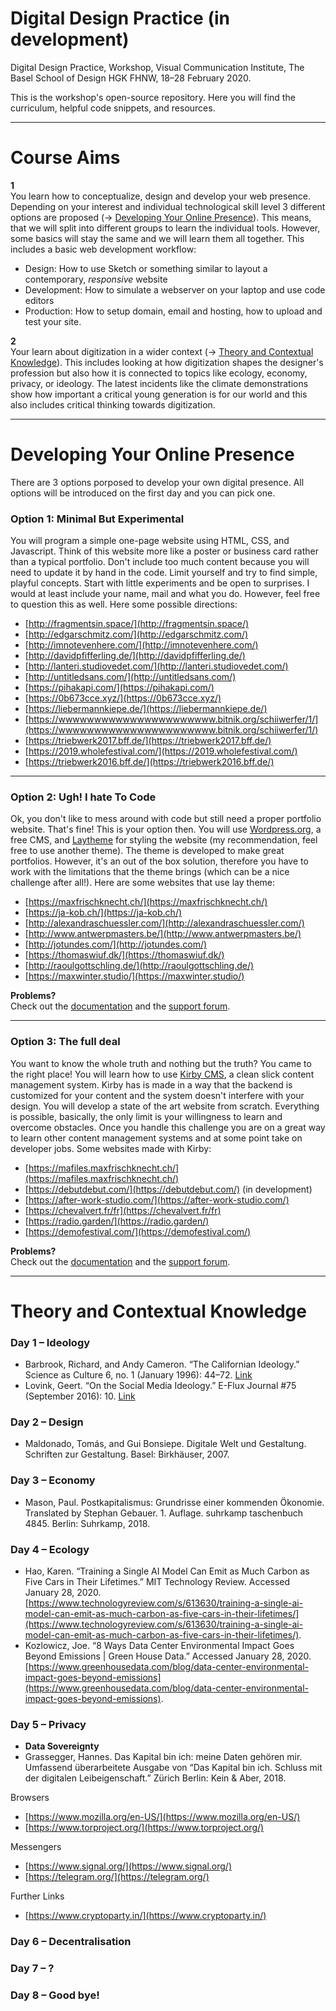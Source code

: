 # Digital Design Practice (in development)

Digital Design Practice, Workshop, Visual Communication Institute, The Basel School of Design HGK FHNW, 18–28 February 2020.

This is the workshop's open-source repository. Here you will find the curriculum, helpful code snippets, and resources.

---

# Course Aims

**1**  
You learn how to conceptualize, design and develop your web presence. Depending on your interest and individual technological skill level 3 different options are proposed (→ [Developing Your Online Presence](#developing-your-online-presence)). This means, that we will split into different groups to learn the individual tools. However, some basics will stay the same and we will learn them all together. This includes a basic web development workflow:

- Design: How to use Sketch or something similar to layout a contemporary, *responsive* website
- Development: How to simulate a webserver on your laptop and use code editors
- Production: How to setup domain, email and hosting, how to upload and test your site.

**2**  
Your learn about digitization in a wider context (→ [Theory and Contextual Knowledge](#theory-and-contextual-knowledge)). This includes looking at how digitization shapes the designer's profession but also how it is connected to topics like ecology, economy, privacy, or ideology. The latest incidents like the climate demonstrations show how important a critical young generation is for our world and this also includes critical thinking towards digitization. 


--- 

# Developing Your Online Presence

There are 3 options porposed to develop your own digital presence. All options will be introduced on the first day and you can pick one.

### Option 1: Minimal But Experimental
 
You will program a simple one-page website using HTML, CSS, and Javascript. Think of this website more like a poster or business card rather than a typical portfolio. Don't include too much content because you will need to update it by hand in the code. Limit yourself and try to find simple, playful concepts. Start with little experiments and be open to surprises. I would at least include your name, mail and what you do. However, feel free to question this as well. Here some possible directions:

- [http://fragmentsin.space/](http://fragmentsin.space/)
- [http://edgarschmitz.com/](http://edgarschmitz.com/)
- [http://imnotevenhere.com/](http://imnotevenhere.com/)
- [http://davidpfifferling.de/](http://davidpfifferling.de/)
- [http://lanteri.studiovedet.com/](http://lanteri.studiovedet.com/)
- [http://untitledsans.com/](http://untitledsans.com/)
- [https://pihakapi.com/](https://pihakapi.com/)
- [https://0b673cce.xyz/](https://0b673cce.xyz/)
- [https://liebermannkiepe.de/](https://liebermannkiepe.de/)
- [https://wwwwwwwwwwwwwwwwwwwwww.bitnik.org/schiiwerfer/1/](https://wwwwwwwwwwwwwwwwwwwwww.bitnik.org/schiiwerfer/1/)
- [https://triebwerk2017.bff.de/](https://triebwerk2017.bff.de/)
- [https://2019.wholefestival.com/](https://2019.wholefestival.com/)
- [https://triebwerk2016.bff.de/](https://triebwerk2016.bff.de/)

---

### Option 2: Ugh! I hate To Code  

Ok, you don't like to mess around with code but still need a proper portfolio website. That's fine! This is your option then. You will use [Wordpress.org](https://wordpress.org/), a free CMS, and [Laytheme](https://laytheme.com/) for styling the website (my recommendation, feel free to use another theme). The theme is developed to make great portfolios. However, it's an out of the box solution, therefore you have to work with the limitations that the theme brings (which can be a nice challenge after all!). Here are some websites that use lay theme: 

- [https://maxfrischknecht.ch/](https://maxfrischknecht.ch/)
- [https://ja-kob.ch/](https://ja-kob.ch/)
- [http://alexandraschuessler.com/](http://alexandraschuessler.com/)
- [http://www.antwerpmasters.be/](http://www.antwerpmasters.be/)
- [http://jotundes.com/](http://jotundes.com/)
- [https://thomaswiuf.dk/](https://thomaswiuf.dk/)
- [http://raoulgottschling.de/](http://raoulgottschling.de/)
- [https://maxwinter.studio/](https://maxwinter.studio/)

**Problems?**  
Check out the [documentation](https://laytheme.com/documentation.html) and the [support forum](http://laythemeforum.com:4567/).

--- 

### Option 3: The full deal 

You want to know the whole truth and nothing but the truth? You came to the right place! You will learn how to use [Kirby CMS](https://getkirby.com/), a clean slick content management system. Kirby has is made in a way that the backend is customized for your content and the system doesn't interfere with your design. You will develop a state of the art website from scratch. Everything is possible, basically, the only limit is your willingness to learn and overcome obstacles. Once you handle this challenge you are on a great way to learn other content management systems and at some point take on developer jobs. Some websites made with Kirby:

- [https://mafiles.maxfrischknecht.ch/](https://mafiles.maxfrischknecht.ch/)
- [https://debutdebut.com/](https://debutdebut.com/) (in development)
- [https://after-work-studio.com/](https://after-work-studio.com/)
- [https://chevalvert.fr/fr](https://chevalvert.fr/fr)
- [https://radio.garden/](https://radio.garden/)
- [https://demofestival.com/](https://demofestival.com/)

**Problems?**  
Check out the [documentation](https://getkirby.com/docs/guide) and the [support forum](https://forum.getkirby.com/).

--- 

# Theory and Contextual Knowledge

### Day 1 – Ideology

* Barbrook, Richard, and Andy Cameron. “The Californian Ideology.” Science as Culture 6, no. 1 (January 1996): 44–72. [Link](https://www.metamute.org/editorial/articles/californian-ideology)
* Lovink, Geert. “On the Social Media Ideology.” E-Flux Journal #75 (September 2016): 10. [Link](https://www.e-flux.com/journal/75/67166/on-the-social-media-ideology/)

### Day 2 – Design

* Maldonado, Tomás, and Gui Bonsiepe. Digitale Welt und Gestaltung. Schriften zur Gestaltung. Basel: Birkhäuser, 2007.


### Day 3 – Economy

* Mason, Paul. Postkapitalismus: Grundrisse einer kommenden Ökonomie. Translated by Stephan Gebauer. 1. Auflage. suhrkamp taschenbuch 4845. Berlin: Suhrkamp, 2018.

### Day 4 – Ecology

* Hao, Karen. “Training a Single AI Model Can Emit as Much Carbon as Five Cars in Their Lifetimes.” MIT Technology Review. Accessed January 28, 2020. [https://www.technologyreview.com/s/613630/training-a-single-ai-model-can-emit-as-much-carbon-as-five-cars-in-their-lifetimes/](https://www.technologyreview.com/s/613630/training-a-single-ai-model-can-emit-as-much-carbon-as-five-cars-in-their-lifetimes/).
* Kozlowicz, Joe. “8 Ways Data Center Environmental Impact Goes Beyond Emissions | Green House Data.” Accessed January 28, 2020. [https://www.greenhousedata.com/blog/data-center-environmental-impact-goes-beyond-emissions](https://www.greenhousedata.com/blog/data-center-environmental-impact-goes-beyond-emissions).


### Day 5 – Privacy

* **Data Sovereignty**
* Grassegger, Hannes. Das Kapital bin ich: meine Daten gehören mir. Umfassend überarbeitete Ausgabe von “Das Kapital bin ich. Schluss mit der digitalen Leibeigenschaft.” Zürich Berlin: Kein & Aber, 2018.

Browsers

* [https://www.mozilla.org/en-US/](https://www.mozilla.org/en-US/)
* [https://www.torproject.org/](https://www.torproject.org/)

Messengers

* [https://www.signal.org/](https://www.signal.org/)
* [https://telegram.org/](https://telegram.org/)

Further Links

* [https://www.cryptoparty.in/](https://www.cryptoparty.in/)


### Day 6 – Decentralisation

### Day 7 – ?

### Day 8 – Good bye!